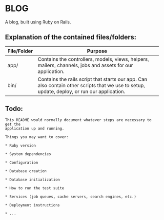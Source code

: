 # BLOG

A blog, built using Ruby on Rails.

## Explanation of the contained files/folders:
| File/Folder | Purpose                                                                                                  |
|-------------|----------------------------------------------------------------------------------------------------------|
| app/        | Contains the controllers, models, views, helpers, mailers, channels, jobs and assets for our application.|
| bin/        | Contains the rails script that starts our app. Can also contain other scripts that we use to setup, update, deploy, or run our application. |



## Todo:
```
This README would normally document whatever steps are necessary to get the
application up and running.

Things you may want to cover:

* Ruby version

* System dependencies

* Configuration

* Database creation

* Database initialization

* How to run the test suite

* Services (job queues, cache servers, search engines, etc.)

* Deployment instructions

* ...
```
